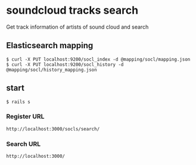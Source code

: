 # soundcloud tracks search
Get track information of artists of sound cloud and search

## Elasticsearch mapping
```
$ curl -X PUT localhost:9200/socl_index -d @mapping/socl/mapping.json
$ curl -X PUT localhost:9200/socl_history -d @mapping/socl/history_mapping.json
```

## start
```
$ rails s
```

### Register URL
`http://localhost:3000/socls/search/`

### Search URL
`http://localhost:3000/`
